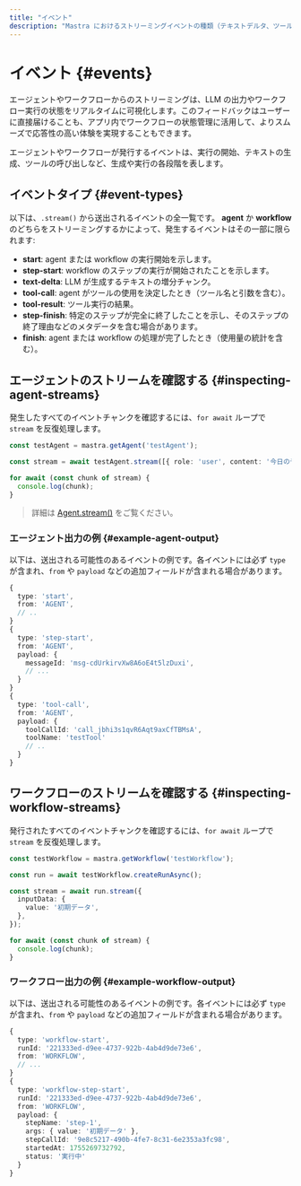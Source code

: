 ```yaml
---
title: "イベント"
description: "Mastra におけるストリーミングイベントの種類（テキストデルタ、ツール呼び出し、ステップイベントなど）と、それらをアプリケーションでの扱い方について学びます。"
---
```


# イベント \{#events\}

エージェントやワークフローからのストリーミングは、LLM の出力やワークフロー実行の状態をリアルタイムに可視化します。このフィードバックはユーザーに直接届けることも、アプリ内でワークフローの状態管理に活用して、よりスムーズで応答性の高い体験を実現することもできます。

エージェントやワークフローが発行するイベントは、実行の開始、テキストの生成、ツールの呼び出しなど、生成や実行の各段階を表します。

## イベントタイプ \{#event-types\}

以下は、`.stream()` から送出されるイベントの全一覧です。
**agent** か **workflow** のどちらをストリーミングするかによって、発生するイベントはその一部に限られます:

* **start**: agent または workflow の実行開始を示します。
* **step-start**: workflow のステップの実行が開始されたことを示します。
* **text-delta**: LLM が生成するテキストの増分チャンク。
* **tool-call**: agent がツールの使用を決定したとき（ツール名と引数を含む）。
* **tool-result**: ツール実行の結果。
* **step-finish**: 特定のステップが完全に終了したことを示し、そのステップの終了理由などのメタデータを含む場合があります。
* **finish**: agent または workflow の処理が完了したとき（使用量の統計を含む）。

## エージェントのストリームを確認する \{#inspecting-agent-streams\}

発生したすべてのイベントチャンクを確認するには、`for await` ループで `stream` を反復処理します。

```typescript {3,7} showLineNumbers copy
const testAgent = mastra.getAgent('testAgent');

const stream = await testAgent.stream([{ role: 'user', content: '今日の予定を整理するのを手伝って' }]);

for await (const chunk of stream) {
  console.log(chunk);
}
```

> 詳細は [Agent.stream()](/docs/reference/streaming/agents/stream) をご覧ください。

### エージェント出力の例 \{#example-agent-output\}

以下は、送出される可能性のあるイベントの例です。各イベントには必ず `type` が含まれ、`from` や `payload` などの追加フィールドが含まれる場合があります。

```typescript {2,7,15}
{
  type: 'start',
  from: 'AGENT',
  // ..
}
{
  type: 'step-start',
  from: 'AGENT',
  payload: {
    messageId: 'msg-cdUrkirvXw8A6oE4t5lzDuxi',
    // ...
  }
}
{
  type: 'tool-call',
  from: 'AGENT',
  payload: {
    toolCallId: 'call_jbhi3s1qvR6Aqt9axCfTBMsA',
    toolName: 'testTool'
    // ..
  }
}
```

## ワークフローのストリームを確認する \{#inspecting-workflow-streams\}

発行されたすべてのイベントチャンクを確認するには、`for await` ループで `stream` を反復処理します。

```typescript {5,11} showLineNumbers copy
const testWorkflow = mastra.getWorkflow('testWorkflow');

const run = await testWorkflow.createRunAsync();

const stream = await run.stream({
  inputData: {
    value: '初期データ',
  },
});

for await (const chunk of stream) {
  console.log(chunk);
}
```

### ワークフロー出力の例 \{#example-workflow-output\}

以下は、送出される可能性のあるイベントの例です。各イベントには必ず `type` が含まれ、`from` や `payload` などの追加フィールドが含まれる場合があります。

```typescript {2,8,11}
{
  type: 'workflow-start',
  runId: '221333ed-d9ee-4737-922b-4ab4d9de73e6',
  from: 'WORKFLOW',
  // ...
}
{
  type: 'workflow-step-start',
  runId: '221333ed-d9ee-4737-922b-4ab4d9de73e6',
  from: 'WORKFLOW',
  payload: {
    stepName: 'step-1',
    args: { value: '初期データ' },
    stepCallId: '9e8c5217-490b-4fe7-8c31-6e2353a3fc98',
    startedAt: 1755269732792,
    status: '実行中'
  }
}
```
